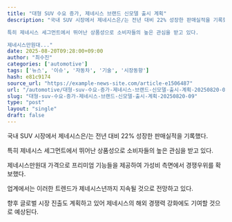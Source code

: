 ```yaml
---
title: "대형 SUV 수요 증가, 제네시스 브랜드 신모델 출시 계획"
description: "국내 SUV 시장에서 제네시스은/는 전년 대비 22% 성장한 판매실적을 기록했다.

특히 제네시스 세그먼트에서 뛰어난 상품성으로 소비자들의 높은 관심을 받고 있다.

제네시스만원대..."
date: 2025-08-20T09:28:00+09:00
author: "최수진"
categories: ['automotive']
tags: ['뉴스', '이슈', '자동차', '기술', '시장동향']
hash: e81c9174
source_url: "https://example-news-site.com/article-e1506487"
url: "/automotive/대형-suv-수요-증가-제네시스-브랜드-신모델-출시-계획-20250820-09/"
slug: "대형-suv-수요-증가-제네시스-브랜드-신모델-출시-계획-20250820-09"
type: "post"
layout: "single"
draft: false
---
```


국내 SUV 시장에서 제네시스은/는 전년 대비 22% 성장한 판매실적을 기록했다.

특히 제네시스 세그먼트에서 뛰어난 상품성으로 소비자들의 높은 관심을 받고 있다.

제네시스만원대 가격으로 프리미엄 기능들을 제공하여 가성비 측면에서 경쟁우위를 확보했다.

업계에서는 이러한 트렌드가 제네시스년까지 지속될 것으로 전망하고 있다.

향후 글로벌 시장 진출도 계획하고 있어 제네시스의 해외 경쟁력 강화에도 기여할 것으로 예상된다.
